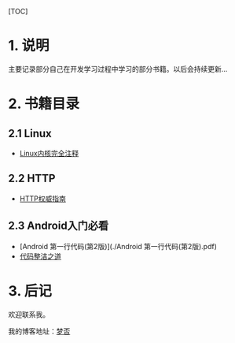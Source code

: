 [TOC]

# 1. 说明

主要记录部分自己在开发学习过程中学习的部分书籍。以后会持续更新...

# 2. 书籍目录

## 2.1 Linux

- [Linux内核完全注释](./Linux内核完全注释/Linux内核完全注释.pdf)

## 2.2 HTTP

- [HTTP权威指南](./HTTP/HTTP权威指南.pdf)

## 2.3 Android入门必看

- [Android 第一行代码(第2版)](./Android 第一行代码(第2版).pdf)
- [代码整洁之道](./代码整洁之道.pdf)

# 3. 后记

欢迎联系我。

我的博客地址：[梦否](https://blog.csdn.net/qq_26460841)

